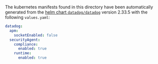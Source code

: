 The kubernetes manifests found in this directory have been automatically generated
from the [helm chart `datadog/datadog`](https://github.com/DataDog/helm-charts/tree/master/charts/datadog)
version 2.33.5 with the following `values.yaml`:

```yaml
datadog:
  apm:
    socketEnabled: false
  securityAgent:
    compliance:
      enabled: true
    runtime:
      enabled: true
```
